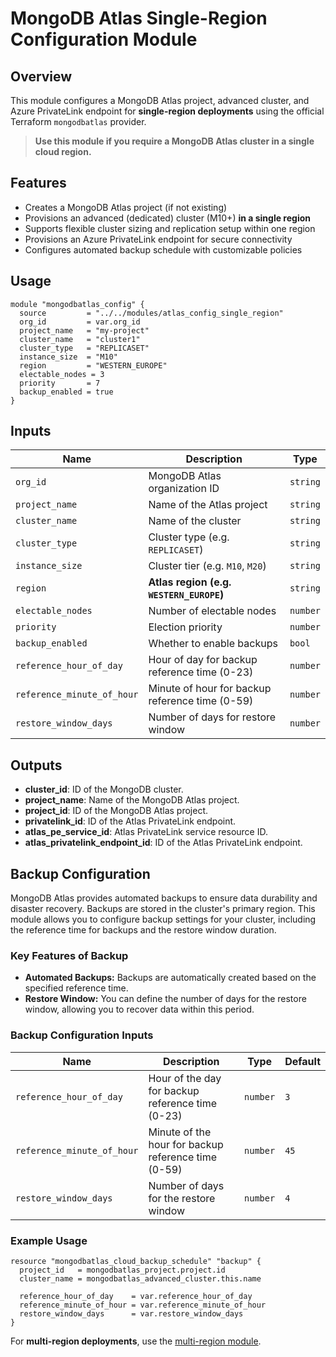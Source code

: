 # MongoDB Atlas Single-Region Configuration Module

## Overview

This module configures a MongoDB Atlas project, advanced cluster, and Azure PrivateLink endpoint for **single-region deployments** using the official Terraform `mongodbatlas` provider.

> **Use this module if you require a MongoDB Atlas cluster in a single cloud region.**

## Features

- Creates a MongoDB Atlas project (if not existing)
- Provisions an advanced (dedicated) cluster (M10+) **in a single region**
- Supports flexible cluster sizing and replication setup within one region
- Provisions an Azure PrivateLink endpoint for secure connectivity
- Configures automated backup schedule with customizable policies

## Usage

```hcl
module "mongodbatlas_config" {
  source         = "../../modules/atlas_config_single_region"
  org_id         = var.org_id
  project_name   = "my-project"
  cluster_name   = "cluster1"
  cluster_type   = "REPLICASET"
  instance_size  = "M10"
  region         = "WESTERN_EUROPE"
  electable_nodes = 3
  priority       = 7
  backup_enabled = true
}
```

## Inputs

| Name                     | Description                                      | Type     |
|--------------------------|--------------------------------------------------|----------|
| `org_id`                 | MongoDB Atlas organization ID                   | `string` |
| `project_name`           | Name of the Atlas project                       | `string` |
| `cluster_name`           | Name of the cluster                             | `string` |
| `cluster_type`           | Cluster type (e.g. `REPLICASET`)                | `string` |
| `instance_size`          | Cluster tier (e.g. `M10`, `M20`)                | `string` |
| `region`                 | **Atlas region (e.g. `WESTERN_EUROPE`)**        | `string` |
| `electable_nodes`        | Number of electable nodes                       | `number` |
| `priority`               | Election priority                               | `number` |
| `backup_enabled`         | Whether to enable backups                       | `bool`   |
| `reference_hour_of_day`  | Hour of day for backup reference time (0-23)    | `number` |
| `reference_minute_of_hour` | Minute of hour for backup reference time (0-59)| `number` |
| `restore_window_days`    | Number of days for restore window               | `number` |

## Outputs

- **cluster\_id**: ID of the MongoDB cluster.
- **project\_name**: Name of the MongoDB Atlas project.
- **project\_id**: ID of the MongoDB Atlas project.
- **privatelink\_id**: ID of the Atlas PrivateLink endpoint.
- **atlas\_pe\_service\_id**: Atlas PrivateLink service resource ID.
- **atlas\_privatelink\_endpoint\_id**: ID of the Atlas PrivateLink endpoint.

## Backup Configuration

MongoDB Atlas provides automated backups to ensure data durability and disaster recovery. Backups are stored in the cluster's primary region. This module allows you to configure backup settings for your cluster, including the reference time for backups and the restore window duration.

### Key Features of Backup

- **Automated Backups:** Backups are automatically created based on the specified reference time.
- **Restore Window:** You can define the number of days for the restore window, allowing you to recover data within this period.

### Backup Configuration Inputs

| Name                     | Description                                      | Type   | Default |
|--------------------------|--------------------------------------------------|--------|---------|
| `reference_hour_of_day`  | Hour of the day for backup reference time (0-23) | `number` | `3`     |
| `reference_minute_of_hour` | Minute of the hour for backup reference time (0-59) | `number` | `45`    |
| `restore_window_days`    | Number of days for the restore window            | `number` | `4`     |

### Example Usage

```hcl
resource "mongodbatlas_cloud_backup_schedule" "backup" {
  project_id   = mongodbatlas_project.project.id
  cluster_name = mongodbatlas_advanced_cluster.this.name

  reference_hour_of_day    = var.reference_hour_of_day
  reference_minute_of_hour = var.reference_minute_of_hour
  restore_window_days      = var.restore_window_days
}
```

For **multi-region deployments**, use the [multi-region module](../../multi-region/atlas_config_multi_region/readme.md).
